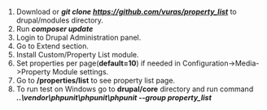 1. Download or _**git clone https://github.com/vuras/property_list**_ to drupal/modules directory.
2. Run _**composer update**_
3. Login to Drupal Administration panel.
4. Go to Extend section.
5. Install Custom/Property List module.
6. Set properties per page(**default=10**) if needed in Configuration->Media->Property Module settings.
7. Go to **/properties/list** to see property list page.
8. To run test on Windows go to **drupal/core** directory and run command _**..\vendor\phpunit\phpunit\phpunit --group property_list**_
